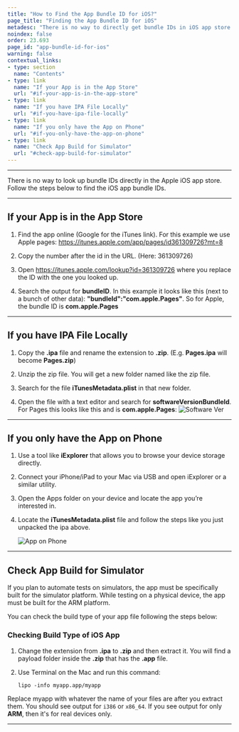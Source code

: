 ```yaml
---
title: "How to Find the App Bundle ID for iOS?"
page_title: "Finding the App Bundle ID for iOS"
metadesc: "There is no way to directly get bundle IDs in iOS app store (Apple Store) directly. Learn how to find the app bundle ID for iOS"
noindex: false
order: 23.693
page_id: "app-bundle-id-for-ios"
warning: false
contextual_links:
- type: section
  name: "Contents"
- type: link
  name: "If your App is in the App Store"
  url: "#if-your-app-is-in-the-app-store"
- type: link
  name: "If you have IPA File Locally"
  url: "#if-you-have-ipa-file-locally"
- type: link
  name: "If you only have the App on Phone"
  url: "#if-you-only-have-the-app-on-phone"
- type: link
  name: "Check App Build for Simulator"
  url: "#check-app-build-for-simulator"
---
```


---

There is no way to look up bundle IDs directly in the Apple iOS app store. Follow the steps below to find the iOS app bundle IDs.

---

## **If your App is in the App Store**

1. Find the app online (Google for the iTunes link). For this example we use Apple pages: https://itunes.apple.com/app/pages/id361309726?mt=8

2. Copy the number after the id in the URL. (Here: 361309726)

3. Open https://itunes.apple.com/lookup?id=361309726 where you replace the ID with the one you looked up.

4. Search the output for **bundleID**. In this example it looks like this (next to a bunch of other data): **"bundleId":"com.apple.Pages"**. So for Apple, the bundle ID is **com.apple.Pages**

---

## **If you have IPA File Locally**

1. Copy the **.ipa** file and rename the extension to **.zip**. (E.g. **Pages.ipa** will become **Pages.zip**)

2. Unzip the zip file. You will get a new folder named like the zip file.

3. Search for the file **iTunesMetadata.plist** in that new folder.

4. Open the file with a text editor and search for **softwareVersionBundleId**. For Pages this looks like this and is **com.apple.Pages**:
   ![Software Ver](https://s3.amazonaws.com/static-docs.testsigma.com/new_images/projects/applications/appbundleios.png)

---

## **If you only have the App on Phone**

1. Use a tool like **iExplorer** that allows you to browse your device storage directly.

2. Connect your iPhone/iPad to your Mac via USB and open iExplorer or a similar utility.

3. Open the Apps folder on your device and locate the app you’re interested in.

4. Locate the **iTunesMetadata.plist** file and follow the steps like you just unpacked the ipa above.

   ![App on Phone](https://s3.amazonaws.com/static-docs.testsigma.com/new_images/projects/applications/appiosbndl.png)

---

## **Check App Build for Simulator**

If you plan to automate tests on simulators, the app must be specifically built for the simulator platform. While testing on a physical device, the app must be built for the ARM platform.


You can check the build type of your app file following the steps below:

### **Checking Build Type of iOS App**

1. Change the extension from **.ipa** to **.zip** and then extract it. You will find a payload folder inside the **.zip** that has the **.app** file.

2. Use Terminal on the Mac and run this command:

   ```lipo -info myapp.app/myapp```

Replace myapp with whatever the name of your files are after you extract them. You should see output for `i386` or `x86_64`. If you see output for only **ARM**, then it's for real devices only.

---